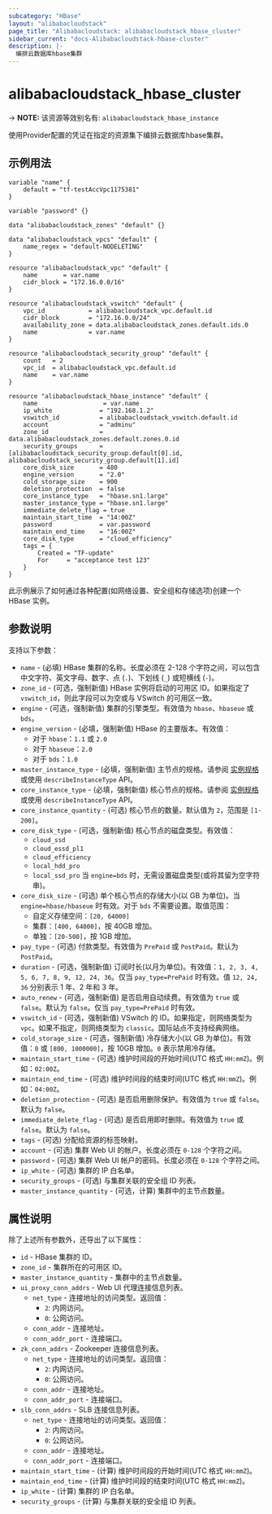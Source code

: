```yaml
---
subcategory: "HBase"
layout: "alibabacloudstack"
page_title: "Alibabacloudstack: alibabacloudstack_hbase_cluster"
sidebar_current: "docs-Alibabacloudstack-hbase-cluster"
description: |- 
  编排云数据库hbase集群
---
```


# alibabacloudstack_hbase_cluster
-> **NOTE:** 该资源等效别名有: `alibabacloudstack_hbase_instance`

使用Provider配置的凭证在指定的资源集下编排云数据库hbase集群。

## 示例用法

```hcl
variable "name" {
	default = "tf-testAccVpc1175381"
}

variable "password" {}

data "alibabacloudstack_zones" "default" {}

data "alibabacloudstack_vpcs" "default" {
	name_regex = "default-NODELETING"
}

resource "alibabacloudstack_vpc" "default" {
	name       = var.name
	cidr_block = "172.16.0.0/16"
}

resource "alibabacloudstack_vswitch" "default" {
	vpc_id            = alibabacloudstack_vpc.default.id
	cidr_block        = "172.16.0.0/24"
	availability_zone = data.alibabacloudstack_zones.default.ids.0
	name              = var.name
}

resource "alibabacloudstack_security_group" "default" {
	count   = 2
	vpc_id  = alibabacloudstack_vpc.default.id
	name    = var.name
}

resource "alibabacloudstack_hbase_instance" "default" {
	name                  = var.name
	ip_white             = "192.168.1.2"
	vswitch_id           = alibabacloudstack_vswitch.default.id
	account              = "adminu"
	zone_id              = data.alibabacloudstack_zones.default.zones.0.id
	security_groups      = [alibabacloudstack_security_group.default[0].id, alibabacloudstack_security_group.default[1].id]
	core_disk_size       = 480
	engine_version       = "2.0"
	cold_storage_size    = 900
	deletion_protection  = false
	core_instance_type   = "hbase.sn1.large"
	master_instance_type = "hbase.sn1.large"
	immediate_delete_flag = true
	maintain_start_time  = "14:00Z"
	password             = var.password
	maintain_end_time    = "16:00Z"
	core_disk_type       = "cloud_efficiency"
	tags = {
		Created = "TF-update"
		For     = "acceptance test 123"
	}
}
```

此示例展示了如何通过各种配置(如网络设置、安全组和存储选项)创建一个 HBase 实例。

## 参数说明

支持以下参数：

* `name` - (必填) HBase 集群的名称。长度必须在 2-128 个字符之间，可以包含中文字符、英文字母、数字、点 (`.`)、下划线 (`_`) 或短横线 (`-`)。
* `zone_id` - (可选，强制新值) HBase 实例将启动的可用区 ID。如果指定了 `vswitch_id`，则此字段可以为空或与 VSwitch 的可用区一致。
* `engine` - (可选，强制新值) 集群的引擎类型。有效值为 `hbase`、`hbaseue` 或 `bds`。
* `engine_version` - (必填，强制新值) HBase 的主要版本。有效值：
  - 对于 `hbase`：`1.1` 或 `2.0`
  - 对于 `hbaseue`：`2.0`
  - 对于 `bds`：`1.0`
* `master_instance_type` - (必填，强制新值) 主节点的规格。请参阅 [实例规格](https://help.aliyun.com/document_detail/53532.html) 或使用 `describeInstanceType` API。
* `core_instance_type` - (必填，强制新值) 核心节点的规格。请参阅 [实例规格](https://help.aliyun.com/document_detail/53532.html) 或使用 `describeInstanceType` API。
* `core_instance_quantity` - (可选) 核心节点的数量。默认值为 `2`，范围是 `[1-200]`。
* `core_disk_type` - (可选，强制新值) 核心节点的磁盘类型。有效值：
  - `cloud_ssd`
  - `cloud_essd_pl1`
  - `cloud_efficiency`
  - `local_hdd_pro`
  - `local_ssd_pro`
  当 `engine=bds` 时，无需设置磁盘类型(或将其留为空字符串)。
* `core_disk_size` - (可选) 单个核心节点的存储大小(以 GB 为单位)。当 `engine=hbase/hbaseue` 时有效。对于 `bds` 不需要设置。取值范围：
  - 自定义存储空间：`[20, 64000]`
  - 集群：`[400, 64000]`，按 40GB 增加。
  - 单独：`[20-500]`，按 1GB 增加。
* `pay_type` - (可选) 付款类型。有效值为 `PrePaid` 或 `PostPaid`。默认为 `PostPaid`。
* `duration` - (可选，强制新值) 订阅时长(以月为单位)。有效值：`1, 2, 3, 4, 5, 6, 7, 8, 9, 12, 24, 36`。仅当 `pay_type=PrePaid` 时有效。值 `12, 24, 36` 分别表示 1 年、2 年和 3 年。
* `auto_renew` - (可选，强制新值) 是否启用自动续费。有效值为 `true` 或 `false`。默认为 `false`。仅当 `pay_type=PrePaid` 时有效。
* `vswitch_id` - (可选，强制新值) VSwitch 的 ID。如果指定，则网络类型为 `vpc`。如果不指定，则网络类型为 `classic`。国际站点不支持经典网络。
* `cold_storage_size` - (可选，强制新值) 冷存储大小(以 GB 为单位)。有效值：`0` 或 `[800, 1000000]`，按 10GB 增加。`0` 表示禁用冷存储。
* `maintain_start_time` - (可选) 维护时间段的开始时间(UTC 格式 `HH:mmZ`)。例如：`02:00Z`。
* `maintain_end_time` - (可选) 维护时间段的结束时间(UTC 格式 `HH:mmZ`)。例如：`04:00Z`。
* `deletion_protection` - (可选) 是否启用删除保护。有效值为 `true` 或 `false`。默认为 `false`。
* `immediate_delete_flag` - (可选) 是否启用即时删除。有效值为 `true` 或 `false`。默认为 `false`。
* `tags` - (可选) 分配给资源的标签映射。
* `account` - (可选) 集群 Web UI 的帐户。长度必须在 `0-128` 个字符之间。
* `password` - (可选) 集群 Web UI 帐户的密码。长度必须在 `0-128` 个字符之间。
* `ip_white` - (可选) 集群的 IP 白名单。
* `security_groups` - (可选) 与集群关联的安全组 ID 列表。
* `master_instance_quantity` - (可选，计算) 集群中的主节点数量。

## 属性说明

除了上述所有参数外，还导出了以下属性：

* `id` - HBase 集群的 ID。
* `zone_id` - 集群所在的可用区 ID。
* `master_instance_quantity` - 集群中的主节点数量。
* `ui_proxy_conn_addrs` - Web UI 代理连接信息列表。
  * `net_type` - 连接地址的访问类型。返回值：
    - `2`: 内网访问。
    - `0`: 公网访问。
  * `conn_addr` - 连接地址。
  * `conn_addr_port` - 连接端口。
* `zk_conn_addrs` - Zookeeper 连接信息列表。
  * `net_type` - 连接地址的访问类型。返回值：
    - `2`: 内网访问。
    - `0`: 公网访问。
  * `conn_addr` - 连接地址。
  * `conn_addr_port` - 连接端口。
* `slb_conn_addrs` - SLB 连接信息列表。
  * `net_type` - 连接地址的访问类型。返回值：
    - `2`: 内网访问。
    - `0`: 公网访问。
  * `conn_addr` - 连接地址。
  * `conn_addr_port` - 连接端口。
* `maintain_start_time` - (计算) 维护时间段的开始时间(UTC 格式 `HH:mmZ`)。
* `maintain_end_time` - (计算) 维护时间段的结束时间(UTC 格式 `HH:mmZ`)。
* `ip_white` - (计算) 集群的 IP 白名单。
* `security_groups` - (计算) 与集群关联的安全组 ID 列表。